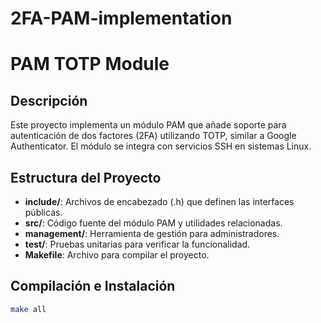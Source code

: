 # 2FA-PAM-implementation

# PAM TOTP Module

## Descripción

Este proyecto implementa un módulo PAM que añade soporte para autenticación de dos factores (2FA) utilizando TOTP, similar a Google Authenticator. El módulo se integra con servicios SSH en sistemas Linux.

## Estructura del Proyecto

- **include/**: Archivos de encabezado (.h) que definen las interfaces públicas.
- **src/**: Código fuente del módulo PAM y utilidades relacionadas.
- **management/**: Herramienta de gestión para administradores.
- **test/**: Pruebas unitarias para verificar la funcionalidad.
- **Makefile**: Archivo para compilar el proyecto.

## Compilación e Instalación

```bash
make all
